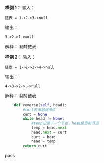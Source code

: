 
**样例 1：**
输入：
```
链表 = 1->2->3->null
```
输出：
```
3->2->1->null
```
解释：
翻转链表

**样例 2：**
输入：
```
链表 = 1->2->3->4->null
```
输出：
```
4->3->2->1->null
```
解释：
翻转链表


```python
    def reverse(self, head):
        #curt表示前继节点
        curt = None
        while head != None:
            #temp记录下一个节点，head是当前节点
            temp = head.next
            head.next = curt
            curt = head
            head = temp
        return curt
```
pass